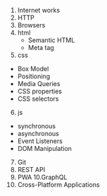 1. Internet works
2. HTTP
3. Browsers
4. html
    - Semantic HTML
    - Meta tag
5. css
  - Box Model
  - Positioning
  - Media Queries
  -  CSS properties
  -   CSS selectors
6. js
  - synchronous
  - asynchronous
  - Event Listeners
  - DOM Manipulation
7. Git
8.  REST API
9. PWA
10.GraphQL
11. Cross-Platform Applications    
     
